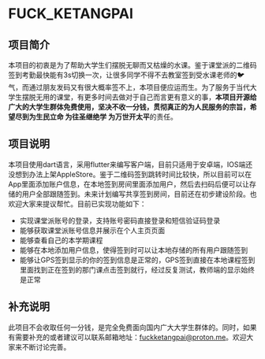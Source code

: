 # FUCK_KETANGPAI

## 项目简介

本项目的初衷是为了帮助大学生们摆脱无聊而又枯燥的水课。鉴于课堂派的二维码签到考勤最快能有3s切换一次，让很多同学不得不去教室签到受水课老师的🐦气，而通过朋友发码又有很大概率签不上，本项目便应运而生。为了服务于当代大学生摆脱无用的课堂，有更多时间去做对于自己而言更有意义的事，**本项目开源给广大的大学生群体免费使用，坚决不收一分钱，贯彻真正的为人民服务的宗旨，希望尽到为生民立命 为往圣继绝学 为万世开太平**的责任。

## 项目说明

本项目使用dart语言，采用flutter来编写客户端，目前只适用于安卓端，IOS端还没想到办法上架AppleStore。鉴于二维码签到跳转时间比较快，所以目前可以在App里面添加账户信息，在本地签到房间里面添加用户，然后去扫码后便可以让存储的用户全部跟随签到。未来计划编写共享签到房间，目前还在初步建设阶段。也欢迎大家来提议帮忙。目前已实现功能如下：

- 实现课堂派账号的登录，支持账号密码直接登录和短信验证码登录
- 能够获取课堂派账号信息并展示在个人主页页面
- 能够查看自己的本学期课程
- 能够在本地添加用户信息，使得签到时可以让本地存储的所有用户跟随签到
- 能够让GPS签到显示的你的签到信息是正常的，GPS签到直接在本地课程签到里面找到正在签到的那门课点击签到就行，经过反复测试，教师端的显示始终是正常

## 补充说明

此项目不会收取任何一分钱，是完全免费面向国内广大大学生群体的。同时，如果有需要补充的或者建议可以联系邮箱地址：fuckketangpai@proton.me。欢迎大家来不断讨论完善。